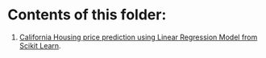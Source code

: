 # Contents of this folder:

1. [California Housing price prediction using Linear Regression Model from Scikit Learn](https://github.com/mohangiri1/MachineLearning/blob/main/LinearRegression/California_Housing_LinearRegression_Scikit_Learn.ipynb). 
